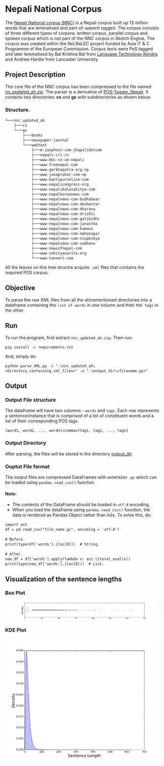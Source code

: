 # Nepali National Corpus
The [Nepali National corpus (NNC)](https://www.sketchengine.eu/nepali-national-corpus/) is a Nepali corpus built up 13 million words that are lemmatised and part-of-speech tagged. The corpus consists of three different types of corpora: written corpus, parallel corpus and spoken corpus which is not part of the NNC corpus in Sketch Engine. The corpus was created within the NeLRaLEC project funded by Asia IT & C Programme of the European Commission. Corpus texts were PoS tagged and later lemmatised by Bal Krishna Bal from [Language Technology Kendra](http://ltk.org.np/) and Andrew Hardie from Lancaster University.

## Project Description
The core file of the NNC corpus has been compressed to the file named [nn_updated_ah.zip](https://github.com/naamiinepal/POS-Tagger/blob/parse/nnc_updated_ah.zip).
The parser is a derivative of [POS-Tagger_Nepali](https://github.com/raju-shrestha/POS-Tagger-Nepali/blob/master/ParseXMLCorpus.py).
It contains two directories: **cs** and **gs** with subdirectories as shown below.

### Structure.
```
└───nnc_updated_ah
    ├───cs
    └───gc
        ├───books
        ├───newspaper-journal
        └───webtext
            ├───m-1asphost-com-jhapalidotcom
            ├───nepali-cri-cn
            ├───www-bbc-co-uk-nepali
            ├───www-freenepal-com
            ├───www-gorkhapatra-org-np
            ├───www-janaprahar-com-np
            ├───www-kantipuronline-com
            ├───www-nepalicongress-org
            ├───www-nepalikalasahitya-com
            ├───www-nepalkoreanews-com
            ├───www-nepalnews-com-budhabaar
            ├───www-nepalnews-com-deshantar
            ├───www-nepalnews-com-dharana
            ├───www-nepalnews-com-drishti
            ├───www-nepalnews-com-gatibidhi
            ├───www-nepalnews-com-janastha
            ├───www-nepalnews-com-kamana
            ├───www-nepalnews-com-mahanagar
            ├───www-nepalnews-com-nispkshya
            ├───www-nepalnews-com-sadhana
            ├───www-newsofnepal-com
            ├───www-sahityasarita-org
            └───www-tanneri-com
```

All the leaves on this tree structre acquire `.xml` files that contains the required POS corpus.

## Objective
To parse the raw XML files from all the aforementioned directories into a dataframe containing the `list of words` in one column and their `POS tags` in the other.

## Run
To run the program, first extract `nnc_updated_ah.zip`.
Then run:
```
pip install -r requirements.txt
```

And, simply do:
```
python parse_XML.py -i ".\nnc_updated_ah\<directory_containing_xml_files>" -o ".\output_dir\<filename.gz>"
```
## Output
### Output File structure
The dataframe will have two columns - `words` and `tags`.
Each row represents a sentence/instance that is comprised of a list of constituent words and a list of their corresponding POS tags.

```
[word1, word2, ..., wordn]<comma>[tag1, tag2, ..., tagn]
```

### Output Directory
After parsing, the files will be stored in the directory [output_dir](https://github.com/naamiinepal/POS-Tagger/tree/parse/output_dir). 

### Ouptut File format
The output files are compressed DataFrames with extension `.gz` which can be loaded using `pandas.read_csv()` function.

#### Note:
- The contents of the DataFrame should be loaded in `utf-8` encoding.
- When you load the dataframe using `pandas.read_csv()` function, the data is rendered as Pandas Object rather than lists. To solve this, do:
```
import ast
df = pd.read_csv("file_name.gz", encoding = 'utf-8')

# Before.
print(type(df['words'].iloc[0]))  # String.

# After.
new_df = df['words'].apply(lambda x: ast.literal_eval(x))
print(type(new_df['words'].iloc[0]))  # List.
```

## Visualization of the sentence lengths

### Box Plot 
![Box Plot of Sentence Length](./pictures/lengths_all_box.png)

### KDE Plot 
![KDE Plot of Sentence Length](./pictures/lengths_all.png)
